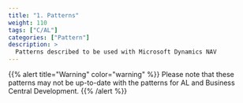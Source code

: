 ```yaml
---
title: "1. Patterns"
weight: 110
tags: ["C/AL"]
categories: ["Pattern"]
description: >
  Patterns described to be used with Microsoft Dynamics NAV
---
```


{{% alert title="Warning" color="warning" %}}
Please note that these patterns may not be up-to-date with the patterns for AL and Business Central Development.
{{% /alert %}}
